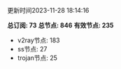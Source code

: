 更新时间2023-11-28 18:14:16

**总订阅: 73**
**总节点: 846**
**有效节点: 235**
- v2ray节点: 183
- ss节点: 27
- trojan节点: 25
